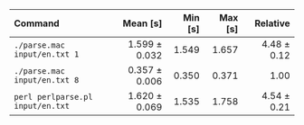 | Command | Mean [s] | Min [s] | Max [s] | Relative |
|:---|---:|---:|---:|---:|
| `./parse.mac input/en.txt 1` | 1.599 ± 0.032 | 1.549 | 1.657 | 4.48 ± 0.12 |
| `./parse.mac input/en.txt 8` | 0.357 ± 0.006 | 0.350 | 0.371 | 1.00 |
| `perl perlparse.pl input/en.txt` | 1.620 ± 0.069 | 1.535 | 1.758 | 4.54 ± 0.21 |
